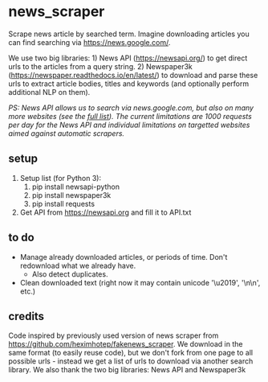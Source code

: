 # news_scraper
Scrape news article by searched term. Imagine downloading articles you can find searching via https://news.google.com/.

We use two big libraries: 1) News API (https://newsapi.org/) to get direct urls to the articles from a query string. 2) Newspaper3k (https://newspaper.readthedocs.io/en/latest/) to download and parse these urls to extract article bodies, titles and keywords (and optionally perform additional NLP on them).

*PS: News API allows us to search via news.google.com, but also on many more websites (see the [full list](https://newsapi.org/sources)). The current limitations are 1000 requests per day for the News API and individual limitations on targetted websites aimed against automatic scrapers.*

## setup

1. Setup list (for Python 3):
   1. pip install newsapi-python
   1. pip install newspaper3k
   1. pip install requests
1. Get API from https://newsapi.org and fill it to API.txt

## to do

* Manage already downloaded articles, or periods of time. Don't redownload what we already have.
   * Also detect duplicates.
* Clean downloaded text (right now it may contain unicode '\u2019', '\n\n', etc.)


## credits
Code inspired by previously used version of news scraper from https://github.com/heximhotep/fakenews_scraper. We download in the same format (to easily reuse code), but we don't fork from one page to all possible urls - instead we get a list of urls to download via another search library.
We also thank the two big libraries: News API and Newspaper3k
